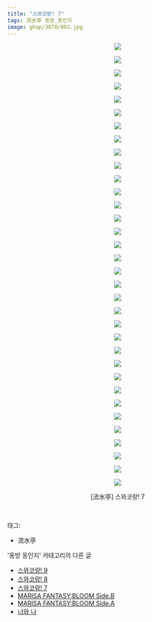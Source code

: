 ```yaml
---
title: "스와코랑! 7"
tags: 流水亭 동방_동인지
image: ghap/3870/001.jpg
---
```

<div class="article">
<p style="text-align: center; clear: none; float: none;"><img src="{{ site.nasurl }}/ghap/3870/001.jpg"/></p>
<p style="text-align: center; clear: none; float: none;"><img src="{{ site.nasurl }}/ghap/3870/002.jpg"/></p>
<p style="text-align: center; clear: none; float: none;"><img src="{{ site.nasurl }}/ghap/3870/003.jpg"/></p>
<p style="text-align: center; clear: none; float: none;"><img src="{{ site.nasurl }}/ghap/3870/004.jpg"/></p>
<p style="text-align: center; clear: none; float: none;"><img src="{{ site.nasurl }}/ghap/3870/005.jpg"/></p>
<p style="text-align: center; clear: none; float: none;"><img src="{{ site.nasurl }}/ghap/3870/006.jpg"/></p>
<p style="text-align: center; clear: none; float: none;"><img src="{{ site.nasurl }}/ghap/3870/007.jpg"/></p>
<p style="text-align: center; clear: none; float: none;"><img src="{{ site.nasurl }}/ghap/3870/008.jpg"/></p>
<p style="text-align: center; clear: none; float: none;"><img src="{{ site.nasurl }}/ghap/3870/009.jpg"/></p>
<p style="text-align: center; clear: none; float: none;"><img src="{{ site.nasurl }}/ghap/3870/010.jpg"/></p>
<p style="text-align: center; clear: none; float: none;"><img src="{{ site.nasurl }}/ghap/3870/011.jpg"/></p>
<p style="text-align: center; clear: none; float: none;"><img src="{{ site.nasurl }}/ghap/3870/012.jpg"/></p>
<p style="text-align: center; clear: none; float: none;"><img src="{{ site.nasurl }}/ghap/3870/013.jpg"/></p>
<p style="text-align: center; clear: none; float: none;"><img src="{{ site.nasurl }}/ghap/3870/014.jpg"/></p>
<p style="text-align: center; clear: none; float: none;"><img src="{{ site.nasurl }}/ghap/3870/015.jpg"/></p>
<p style="text-align: center; clear: none; float: none;"><img src="{{ site.nasurl }}/ghap/3870/016.jpg"/></p>
<p style="text-align: center; clear: none; float: none;"><img src="{{ site.nasurl }}/ghap/3870/017.jpg"/></p>
<p style="text-align: center; clear: none; float: none;"><img src="{{ site.nasurl }}/ghap/3870/018.jpg"/></p>
<p style="text-align: center; clear: none; float: none;"><img src="{{ site.nasurl }}/ghap/3870/019.jpg"/></p>
<p style="text-align: center; clear: none; float: none;"><img src="{{ site.nasurl }}/ghap/3870/020.jpg"/></p>
<p style="text-align: center; clear: none; float: none;"><img src="{{ site.nasurl }}/ghap/3870/021.jpg"/></p>
<p style="text-align: center; clear: none; float: none;"><img src="{{ site.nasurl }}/ghap/3870/022.jpg"/></p>
<p style="text-align: center; clear: none; float: none;"><img src="{{ site.nasurl }}/ghap/3870/023.jpg"/></p>
<p style="text-align: center; clear: none; float: none;"><img src="{{ site.nasurl }}/ghap/3870/024.jpg"/></p>
<p style="text-align: center; clear: none; float: none;"><img src="{{ site.nasurl }}/ghap/3870/025.jpg"/></p>
<p style="text-align: center; clear: none; float: none;"><img src="{{ site.nasurl }}/ghap/3870/026.jpg"/></p>
<p style="text-align: center; clear: none; float: none;"><img src="{{ site.nasurl }}/ghap/3870/027.jpg"/></p>
<p style="text-align: center; clear: none; float: none;"><img src="{{ site.nasurl }}/ghap/3870/028.jpg"/></p>
<p style="text-align: center; clear: none; float: none;"><img src="{{ site.nasurl }}/ghap/3870/029.jpg"/></p>
<p style="text-align: center; clear: none; float: none;"><img src="{{ site.nasurl }}/ghap/3870/030.jpg"/></p>
<p style="text-align: center; clear: none; float: none;"><img src="{{ site.nasurl }}/ghap/3870/031.jpg"/></p>
<p style="text-align: center; clear: none; float: none;"><img src="{{ site.nasurl }}/ghap/3870/032.jpg"/></p>
<p style="text-align: center; clear: none; float: none;"><img src="{{ site.nasurl }}/ghap/3870/033.jpg"/></p>
<p style="text-align: center; clear: none; float: none;"><img src="{{ site.nasurl }}/ghap/3870/034.jpg"/></p>
<p style="text-align: center; clear: none; float: none;">[流水亭] 스와코랑! 7</p>
<p><br/></p>
</div><div class="tagTrail">
<p>태그: </p>
<ul>
<li>流水亭</li>
</ul>
</div><div class="another">
<p>'동방 동인지' 카테고리의 다른 글</p>
<ul>
<li><a href="/2017-10-19-ghap_3872">스와코랑! 9</a></li>
<li><a href="/2017-10-19-ghap_3871">스와코랑! 8</a></li>
<li><a href="/2017-10-19-ghap_3870">스와코랑! 7</a></li>
<li><a href="/2017-10-18-ghap_3869">MARISA FANTASY:BLOOM Side.B</a></li>
<li><a href="/2017-10-18-ghap_3868">MARISA FANTASY:BLOOM Side.A</a></li>
<li><a href="/2017-10-17-ghap_3867">너와 나</a></li>
</ul>
</div><div class="cb_module cb_fluid">
<div class="cb_wrt cb_profile">
</div><!-- commentList close -->
</div>